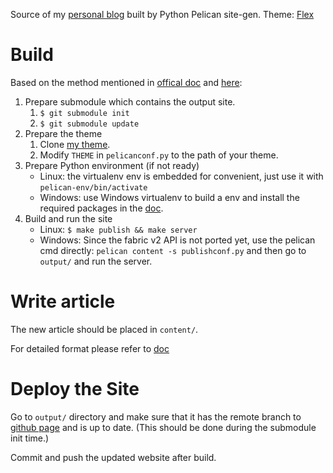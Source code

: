 Source of my [personal blog](http://solring.github.io) built by Python Pelican site-gen.
Theme: [Flex](https://github.com/alexandrevicenzi/Flex)

# Build

Based on the method mentioned in [offical doc](http://docs.getpelican.com/en/3.7.1/install.html)
and [here](https://fedoramagazine.org/make-github-pages-blog-with-pelican/):

1. Prepare submodule which contains the output site.
    1. ```$ git submodule init```
    2. ```$ git submodule update```
2. Prepare the theme
    1. Clone [my theme](https://github.com/solring/Flex).
    2. Modify ```THEME``` in ```pelicanconf.py``` to the path of your theme.
3. Prepare Python environment (if not ready)
    * Linux: the virtualenv env is embedded for convenient, just use it with ```pelican-env/bin/activate```
    * Windows: use Windows virtualenv to build a env and install the required packages in the [doc](http://docs.getpelican.com/en/3.7.1/install.html).
4. Build and run the site
    * Linux: ```$ make publish && make server```
    * Windows: Since the fabric v2 API is not ported yet, use the pelican cmd directly: ```pelican content -s publishconf.py``` and then go to ```output/``` and run the server.

# Write article

The new article should be placed in ```content/```.

For detailed format please refer to [doc](http://docs.getpelican.com/en/3.7.1/content.html)

# Deploy the Site

Go to ```output/``` directory and make sure that it has the remote branch to [github page](https://github.com/solring/solring.github.io) and is up to date. 
(This should be done during the submodule init time.)

Commit and push the updated website after build.
